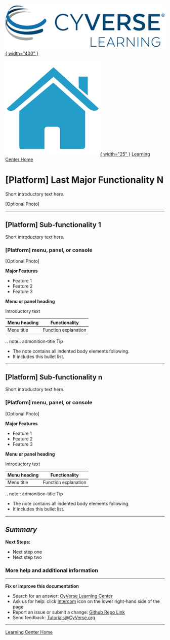 [![!CyVerse Learning Center](https://github.com/tyson-swetnam/cyverse_manual_template_mkdocs/raw/main/assets/cyverse_learning.png "CyVerse Learning Center"){ width="400" }](https://learning.cyverse.org)

[![!Learning Home](https://github.com/tyson-swetnam/cyverse_manual_template_mkdocs/raw/main/assets/homeicon.png "Home"){ width="25" }](https://learning.cyverse.org) [Learning Center Home](http://learning.cyverse.org/)

[Platform] Last Major Functionality N
=====================================

Short introductory text here.

[Optional Photo]

------------------------------------------------------------------------

[Platform] Sub-functionality 1
--------------------------------

Short introductory text here.

### [Platform] menu, panel, or console

[Optional Photo]

**Major Features**

-   Feature 1
-   Feature 2
-   Feature 3

**Menu or panel heading**

Introductory text

  | Menu heading | Functionality |
  |--------------|---------------|
  | Menu title | Function explanation |


.. note:: admonition-title
   Tip
   - The note contains all indented body elements
     following.
   - It includes this bullet list.


------------------------------------------------------------------------

[Platform] Sub-functionality n
------------------------------

Short introductory text here.

### [Platform] menu, panel, or console

[Optional Photo]

**Major Features**

-   Feature 1
-   Feature 2
-   Feature 3

**Menu or panel heading**

Introductory text

  | Menu heading | Functionality |
  |--------------|---------------|
  | Menu title | Function explanation |

.. note:: admonition-title
   Tip
   - The note contains all indented body elements
     following.
   - It includes this bullet list.

------------------------------------------------------------------------

*Summary*
---------

**Next Steps:**

-   Next step one
-   Next step two

### More help and additional information

------------------------------------------------------------------------

**Fix or improve this documentation**

  - Search for an answer:
     [CyVerse Learning Center](https://learning.cyverse.org)
  - Ask us for help:
    click [Intercom]() icon on the lower right-hand side of the page
  - Report an issue or submit a change:
    [Github Repo Link]()
  - Send feedback: <Tutorials@CyVerse.org>
  
------------------------------------------------------------------------

[Learning Center Home](http://learning.cyverse.org/)


